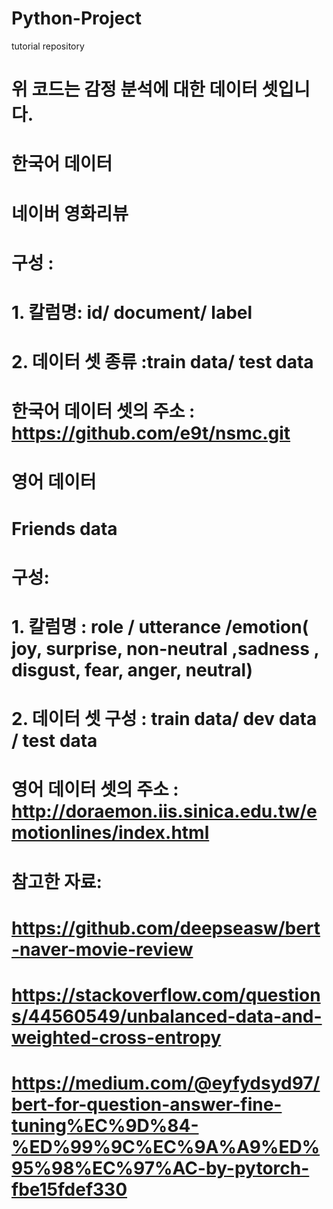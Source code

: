 # Python-Project
tutorial repository

# 위 코드는 감정 분석에 대한 데이터 셋입니다.

# 한국어 데이터
# 네이버 영화리뷰 
# 구성 : 
# 1. 칼럼명: id/ document/ label
# 2. 데이터 셋 종류 :train data/ test data
# 한국어 데이터 셋의 주소 : https://github.com/e9t/nsmc.git

# 영어 데이터
# Friends data
# 구성:
# 1. 칼럼명 : role / utterance /emotion( joy, surprise, non-neutral ,sadness , disgust, fear, anger, neutral)
# 2. 데이터 셋 구성 : train data/ dev data / test data
# 영어 데이터 셋의 주소 : http://doraemon.iis.sinica.edu.tw/emotionlines/index.html

# 참고한 자료: 
# https://github.com/deepseasw/bert-naver-movie-review
# https://stackoverflow.com/questions/44560549/unbalanced-data-and-weighted-cross-entropy
# https://medium.com/@eyfydsyd97/bert-for-question-answer-fine-tuning%EC%9D%84-%ED%99%9C%EC%9A%A9%ED%95%98%EC%97%AC-by-pytorch-fbe15fdef330
